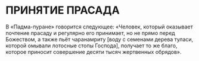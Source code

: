 # ПРИНЯТИЕ ПРАСАДА

В «Падма-пуране» говорится следующее: «Человек, который оказывает почтение прасаду и регулярно его принимает, но не прямо перед Божеством, а также пьёт чаранамриту [воду с семенами дерева туласи, которой омывали лотосные стопы Господа], получает то же благо, которое приносит совершение десяти тысяч жертвенных обрядов».
